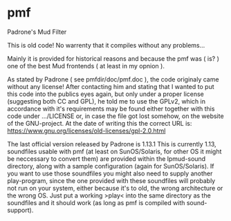# pmf
Padrone's Mud Filter

This is old code!
No warrenty that it compiles without any problems...

Mainly it is provided for historical reasons and because the pmf was ( is? ) one of the best Mud frontends ( at least in my opnion ).

As stated by Padrone ( see pmfdir/doc/pmf.doc ), the code originaly came without any license!
After contacting him and stating that I wanted to put this code into the publics eyes again, but only under a proper license
(suggesting both CC and GPL), he told me to use the GPLv2, which in accordance with it's requirements may be found either together
with this code under .../LICENSE or, in case the file got lost somehow, on the website of the GNU-project.
At the date of writing this the correct URL is:
https://www.gnu.org/licenses/old-licenses/gpl-2.0.html

The last official version released by Padrone is 1.13.1
This is currently 1.13, soundfiles usable with pmf (at least on SunOS/Solaris, for other OS it might be neccessary to convert them)
are provided within the lpmud-sound directory, along with a sample configuration (again for SunOS/Solaris).
If you want to use those soundfiles you might also need to supply another play-program, since the one provided with these soundfiles
will probably not run on your system, either because it's to old, the wrong architecture or the wrong OS.
Just put a working >play< into the same directory as the soundfiles and it should work (as long as pmf is compiled with sound-support).
